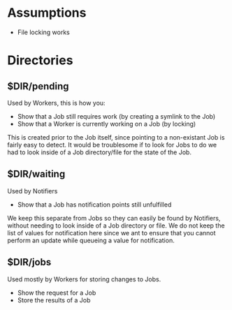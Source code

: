 # Assumptions

* File locking works

# Directories

## $DIR/pending

Used by Workers, this is how you:

* Show that a Job still requires work (by creating a symlink to the Job)
* Show that a Worker is currently working on a Job (by locking)

This is created prior to the Job itself, since pointing to a non-existant Job is fairly easy to detect.
It would be troublesome if to look for Jobs to do we had to look inside of a Job directory/file for the state of the Job.

## $DIR/waiting

Used by Notifiers

* Show that a Job has notification points still unfulfilled

We keep this separate from Jobs so they can easily be found by Notifiers, without needing to look inside of a Job directory or file.
We do not keep the list of values for notification here since we ant to ensure that you cannot perform an update while queueing a value for notification.

## $DIR/jobs

Used mostly by Workers for storing changes to Jobs.

* Show the request for a Job
* Store the results of a Job

